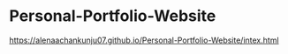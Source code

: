 # Personal-Portfolio-Website
https://alenaachankunju07.github.io/Personal-Portfolio-Website/intex.html
